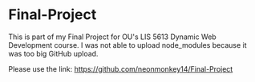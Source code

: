 # Final-Project
This is part of my Final Project for OU's LIS 5613 Dynamic Web Development course.
I was not able to upload node_modules because it was too big GitHub upload.

Please use the link: https://github.com/neonmonkey14/Final-Project

